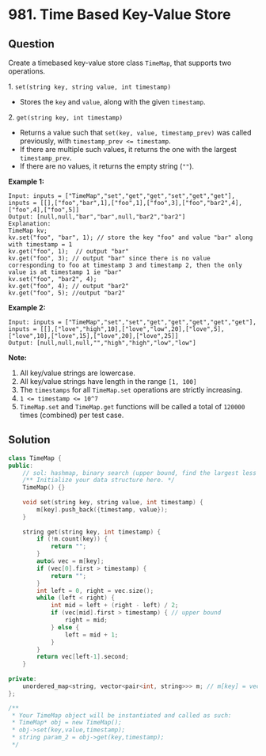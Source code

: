 # 981. Time Based Key-Value Store

## Question

Create a timebased key-value store class `TimeMap`, that supports two operations.

1\. `set(string key, string value, int timestamp)`

* Stores the `key` and `value`, along with the given `timestamp`.

2\. `get(string key, int timestamp)`

* Returns a value such that `set(key, value, timestamp_prev)` was called previously, with `timestamp_prev <= timestamp`.
* If there are multiple such values, it returns the one with the largest `timestamp_prev`.
* If there are no values, it returns the empty string (`""`).

**Example 1:**

```
Input: inputs = ["TimeMap","set","get","get","set","get","get"], inputs = [[],["foo","bar",1],["foo",1],["foo",3],["foo","bar2",4],["foo",4],["foo",5]]
Output: [null,null,"bar","bar",null,"bar2","bar2"]
Explanation:   
TimeMap kv;   
kv.set("foo", "bar", 1); // store the key "foo" and value "bar" along with timestamp = 1   
kv.get("foo", 1);  // output "bar"   
kv.get("foo", 3); // output "bar" since there is no value corresponding to foo at timestamp 3 and timestamp 2, then the only value is at timestamp 1 ie "bar"   
kv.set("foo", "bar2", 4);   
kv.get("foo", 4); // output "bar2"   
kv.get("foo", 5); //output "bar2"   

```

**Example 2:**

```
Input: inputs = ["TimeMap","set","set","get","get","get","get","get"], inputs = [[],["love","high",10],["love","low",20],["love",5],["love",10],["love",15],["love",20],["love",25]]
Output: [null,null,null,"","high","high","low","low"]
```

**Note:**

1. All key/value strings are lowercase.
2. All key/value strings have length in the range `[1, 100]`
3. The `timestamps` for all `TimeMap.set` operations are strictly increasing.
4. `1 <= timestamp <= 10^7`
5. `TimeMap.set` and `TimeMap.get` functions will be called a total of `120000` times (combined) per test case.

## Solution

```cpp
class TimeMap {
public:
    // sol: hashmap, binary search (upper bound, find the largest less or equal than)
    /** Initialize your data structure here. */
    TimeMap() {}
    
    void set(string key, string value, int timestamp) {
        m[key].push_back({timestamp, value});
    }
    
    string get(string key, int timestamp) {
        if (!m.count(key)) {
            return "";
        }
        auto& vec = m[key];
        if (vec[0].first > timestamp) {
            return "";
        }
        int left = 0, right = vec.size();
        while (left < right) {
            int mid = left + (right - left) / 2;
            if (vec[mid].first > timestamp) { // upper bound
                right = mid;
            } else {
                left = mid + 1;
            }
        }
        return vec[left-1].second;
    }
    
private:
    unordered_map<string, vector<pair<int, string>>> m; // m[key] = vector of {timestamp, value}
};

/**
 * Your TimeMap object will be instantiated and called as such:
 * TimeMap* obj = new TimeMap();
 * obj->set(key,value,timestamp);
 * string param_2 = obj->get(key,timestamp);
 */
```
